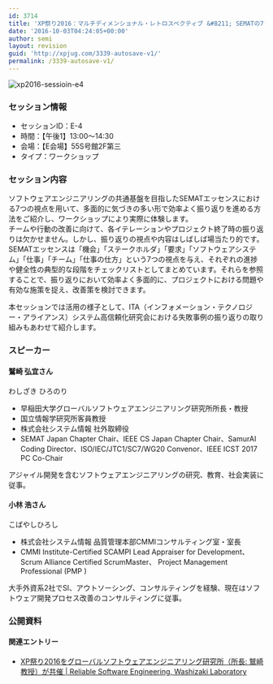 ```yaml
---
id: 3714
title: 'XP祭り2016：マルチディメンショナル・レトロスペクティブ &#8211; SEMATの7つの視点で気づきの多い多面的な振り返り &#8211; (鷲崎 弘宜さん、小林 浩さん)'
date: '2016-10-03T04:24:05+00:00'
author: semi
layout: revision
guid: 'http://xpjug.com/3339-autosave-v1/'
permalink: /3339-autosave-v1/
---
```


![xp2016-sessioin-e4](http://xpjug.com/wp-content/uploads/2016/09/xp2016-sessioin-e4.png)

### セッション情報

- セッションID：E-4
- 時間：【午後1】13:00～14:30
- 会場：【E会場】55S号館2F第三
- タイプ：ワークショップ

### セッション内容

ソフトウェアエンジニアリングの共通基盤を目指したSEMATエッセンスにおける7つの視点を用いて、多面的に気づきの多い形で効率よく振り返りを進める方法をご紹介し、ワークショップにより実際に体験します。  
チームや行動の改善に向けて、各イテレーションやプロジェクト終了時の振り返りは欠かせません。しかし、振り返りの視点や内容はしばしば場当たり的です。SEMATエッセンスは「機会」「ステークホルダ」「要求」「ソフトウェアシステム」「仕事」「チーム」「仕事の仕方」という7つの視点を与え、それぞれの進捗や健全性の典型的な段階をチェックリストとしてまとめています。それらを参照することで、振り返りにおいて効率よく多面的に、プロジェクトにおける問題や有効な施策を捉え、改善策を検討できます。

本セッションでは活用の様子として、ITA（<wbr></wbr>インフォメーション・テクノロジー・アライアンス）システム高信頼化研究会における失敗事例の振り返りの取り組みも<wbr></wbr>あわせて紹介します。

### スピーカー

#### 鷲崎 弘宜さん

わしざき ひろのり

- 早稲田大学グローバルソフトウェアエンジニアリング研究所所長・教授
- 国立情報学研究所客員教授
- 株式会社システム情報 社外取締役
- SEMAT Japan Chapter Chair、IEEE CS Japan Chapter Chair、SamurAI Coding Director、ISO/IEC/JTC1/SC7/WG20 Convenor、IEEE ICST 2017 PC Co-Chair

アジャイル開発を含むソフトウェアエンジニアリングの研究、教育、社会実装に従事。

#### 小林 浩さん

こばやしひろし

- 株式会社システム情報 品質管理本部CMMIコンサルティング室・室長
- CMMI Institute-Certified SCAMPI Lead Appraiser for Development、 Scrum Alliance Certified ScrumMaster、 Project Management Professional (PMP )

大手外資系2社でSI、アウトソーシング、<wbr></wbr>コンサルティングを経験、<wbr></wbr>現在はソフトウェア開発プロセス改善のコンサルティングに従事。

### 公開資料

#### 関連エントリー

- [XP祭り2016をグローバルソフトウェアエンジニアリング研究所（所長: 鷲崎教授）が共催 | Reliable Software Engineering, Washizaki Laboratory](http://www.washi.cs.waseda.ac.jp/?p=3125)